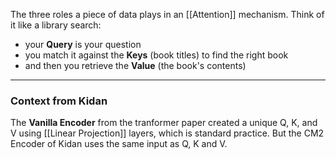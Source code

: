 The three roles a piece of data plays in an [[Attention]] mechanism.
Think of it like a library search:
- your **Query** is your question
- you match it against the **Keys** (book titles) to find the right book
- and then you retrieve the **Value** (the book's contents)

---

### Context from Kidan
The **Vanilla Encoder** from the tranformer paper created a unique Q, K, and V using [[Linear Projection]] layers, which is standard practice. But the CM2 Encoder of Kidan uses the same input as Q, K and V.